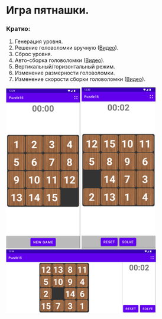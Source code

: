 # Игра пятнашки.

### Кратко:

1. Генерация уровня.
2. Решение головоломки вручную ([Видео](docs/media/manuallysolve.mkv)).
3. Сброс уровня.
4. Авто-сборка головоломки ([Видео](docs/media/autosolve.mkv)).
5. Вертикальный/горизонтальный режим.
6. Изменение размерности головоломки.
7. Изменение скорости сборки головоломки ([Видео](docs/media/resize_speed.mkv)).

<img src="docs/media/puzzle.png" style="width: 200px" />
<img src="docs/media/unsolved.png" style="width: 200px" />
<br>
<img src="docs/media/landscape.png" style="width: 405px" />